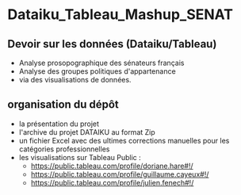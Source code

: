 # Dataiku_Tableau_Mashup_SENAT

## Devoir sur les données (Dataiku/Tableau)
* Analyse prosopographique des sénateurs français
* Analyse des groupes politiques d'appartenance 
* via des visualisations de données.

## organisation du dépôt
* la présentation du projet 
* l'archive du projet DATAIKU au format Zip 
* un fichier Excel avec des ultimes corrections manuelles pour les catégories professionnelles
* les visualisations sur Tableau Public :
  * https://public.tableau.com/profile/doriane.hare#!/ 
  * https://public.tableau.com/profile/guillaume.cayeux#!/ 
  * https://public.tableau.com/profile/julien.fenech#!/ 
